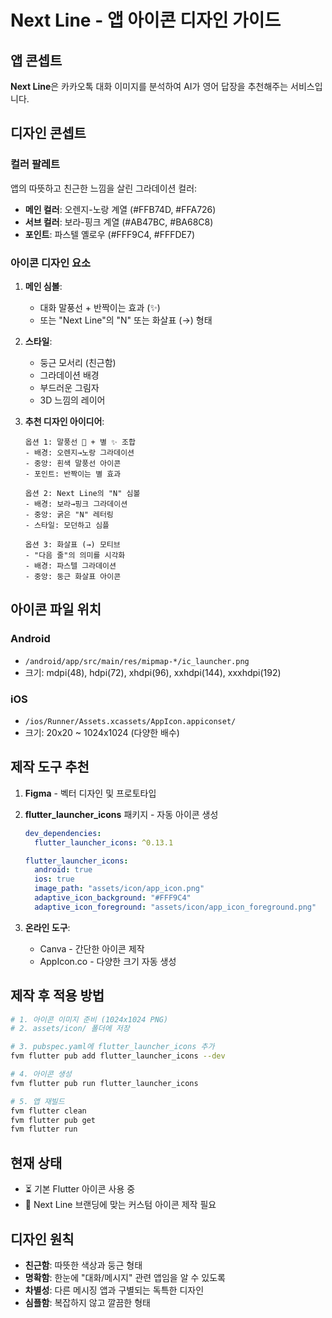 # Next Line - 앱 아이콘 디자인 가이드

## 앱 콘셉트
**Next Line**은 카카오톡 대화 이미지를 분석하여 AI가 영어 답장을 추천해주는 서비스입니다.

## 디자인 콘셉트

### 컬러 팔레트
앱의 따뜻하고 친근한 느낌을 살린 그라데이션 컬러:

- **메인 컬러**: 오렌지-노랑 계열 (#FFB74D, #FFA726)
- **서브 컬러**: 보라-핑크 계열 (#AB47BC, #BA68C8)
- **포인트**: 파스텔 옐로우 (#FFF9C4, #FFFDE7)

### 아이콘 디자인 요소

1. **메인 심볼**:
   - 대화 말풍선 + 반짝이는 효과 (✨)
   - 또는 "Next Line"의 "N" 또는 화살표 (→) 형태

2. **스타일**:
   - 둥근 모서리 (친근함)
   - 그라데이션 배경
   - 부드러운 그림자
   - 3D 느낌의 레이어

3. **추천 디자인 아이디어**:
   ```
   옵션 1: 말풍선 💬 + 별 ✨ 조합
   - 배경: 오렌지→노랑 그라데이션
   - 중앙: 흰색 말풍선 아이콘
   - 포인트: 반짝이는 별 효과

   옵션 2: Next Line의 "N" 심볼
   - 배경: 보라→핑크 그라데이션
   - 중앙: 굵은 "N" 레터링
   - 스타일: 모던하고 심플

   옵션 3: 화살표 (→) 모티브
   - "다음 줄"의 의미를 시각화
   - 배경: 파스텔 그라데이션
   - 중앙: 둥근 화살표 아이콘
   ```

## 아이콘 파일 위치

### Android
- `/android/app/src/main/res/mipmap-*/ic_launcher.png`
- 크기: mdpi(48), hdpi(72), xhdpi(96), xxhdpi(144), xxxhdpi(192)

### iOS
- `/ios/Runner/Assets.xcassets/AppIcon.appiconset/`
- 크기: 20x20 ~ 1024x1024 (다양한 배수)

## 제작 도구 추천

1. **Figma** - 벡터 디자인 및 프로토타입
2. **flutter_launcher_icons** 패키지 - 자동 아이콘 생성
   ```yaml
   dev_dependencies:
     flutter_launcher_icons: ^0.13.1

   flutter_launcher_icons:
     android: true
     ios: true
     image_path: "assets/icon/app_icon.png"
     adaptive_icon_background: "#FFF9C4"
     adaptive_icon_foreground: "assets/icon/app_icon_foreground.png"
   ```

3. **온라인 도구**:
   - Canva - 간단한 아이콘 제작
   - AppIcon.co - 다양한 크기 자동 생성

## 제작 후 적용 방법

```bash
# 1. 아이콘 이미지 준비 (1024x1024 PNG)
# 2. assets/icon/ 폴더에 저장

# 3. pubspec.yaml에 flutter_launcher_icons 추가
fvm flutter pub add flutter_launcher_icons --dev

# 4. 아이콘 생성
fvm flutter pub run flutter_launcher_icons

# 5. 앱 재빌드
fvm flutter clean
fvm flutter pub get
fvm flutter run
```

## 현재 상태
- ⏳ 기본 Flutter 아이콘 사용 중
- 📝 Next Line 브랜딩에 맞는 커스텀 아이콘 제작 필요

## 디자인 원칙
- **친근함**: 따뜻한 색상과 둥근 형태
- **명확함**: 한눈에 "대화/메시지" 관련 앱임을 알 수 있도록
- **차별성**: 다른 메시징 앱과 구별되는 독특한 디자인
- **심플함**: 복잡하지 않고 깔끔한 형태
